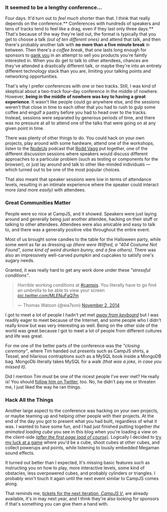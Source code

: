 ### It seemed to be a lengthy conference...

Four days. It'd turn out to _feel much shorter_ than that. I think that really depends on the conference.** Conferences with hundreds of speakers and tens of tracks tend to feel like a drag, even if they last only three days.** That's because of the way they're laid out, the format is typically that you get to choose a talk _(out of ten different ones)_ and attend that talk, and then there's probably another talk with **no more than a five minute break** in between. Then there's _a coffee break_, that one lasts long enough for sponsors to [gank you][1] in an attempt to sell you products you're faintly interested in. When you do get to talk to other attendees, chances are they've attended a drastically different talk, or maybe they're into an entirely different technology stack than you are, limiting your talking points and networking opportunities.

That's why I prefer conferences with one or two tracks. Still, I was kind of skeptical about a two-track four-day conference in the middle of nowhere. However, **being in the middle of nowhere was key to having a great experience**. It wasn't like people could go anywhere else, and the sessions weren't that close in time to each other that you had to rush to gulp some coffee and engulf a pastry before you had to head over to the tracks. Instead, sessions were separated by generous periods of time, and there was no pressure at all to attend one of the talks that were going on at any given point in time.

There was plenty of other things to do. You could hack on your own projects, play around with some hardware, attend one of the workshops, listen to the [NodeUp][7] podcast that [Rodd Vagg][8] put together, one of the different discussion sessions where speakers would discuss different approaches to a particular problem (such as testing or components for the browser), or just lay around and talk to other like-minded individuals — which turned out to be one of the most popular choices.

That also meant that speaker sessions were low in terms of attendance levels, resulting in an intimate experience where the speaker could interact more _(and more easily)_ with attendees.

### Great Communities Matter

People were so nice at CampJS, and it showed. Speakers were just laying around and generally being just another attendee, hacking on their stuff or talking to other attendees. Attendees were also amicable and easy to talk to, and there was a generally positive vibe throughout the entire event.

Most of us brought some candies to the table for the Halloween party, while some went as far as dressing up _(there were Wilfred, a "404 Costume Not Found", some kind of weird drunken bunny, and a few others)_. There was also an impressively well-carved pumpkin and cupcakes to satisfy one's sugary needs.

Granted, it was really hard to get any work done under these _"stressful conditions"_.

<blockquote class="twitter-tweet" lang="en"><p>Horrible working conditions at <a href="https://twitter.com/hashtag/campjs?src=hash">#campjs</a>. You literally have to go find an umbrella to be able to view your screen <a href="http://t.co/MLENuFaQ7m">pic.twitter.com/MLENuFaQ7m</a></p>&mdash; Thomas Watson (@wa7son) <a href="https://twitter.com/wa7son/status/528722096809971712">November 2, 2014</a></blockquote>

I got to meet a lot of people I hadn't yet met [_away from keyboard_][5] but I was readily eager to meet because of the Internet, and some people who I didn't really know but was very interesting as well. Being on the other side of the world was great because I got to meet a lot of people from different cultures and life was great.

For me one of the better parts of the conference was the _"closing ceremony"_, where Tim handed out presents such as CampJS shirts, a Tessel, and hilarious contraptions such as a MySQL book inside a MongoDB bag. MongoDb literally takes MySQL for a walk _(that was a joke, in case you missed it)_.

Did I mention Tim must be one of the nicest people I've ever met? He really is! You should [follow him on Twitter][6], too. No, he didn't pay me or threaten me, I just liked the way he ran things.

### Hack All the Things

Another large aspect to the conference was hacking on your own projects, or maybe teaming up and helping other people with their projects. At the end of the day you got to present what you had built, regardless of what it was. I wanted to have some fun, and I had just finished putting together _the animated loading cube_ you see in this blog when you're loading a view on the client-side [_(after the first page load of course)_][2]. Logically I decided to [try my luck at a game][3] where you'd be a cube, shoot cubes at other cubes, and collect powerups and points, while listening to lousily embedded Megaman sound effects.

It turned out better than I expected, It's missing basic features such as instructing you on how to play, more interactive levels, some kind of obstacles, less overpowered cubes, and probably cylinders or triangles. I probably won't touch it again until the next event similar to CampJS comes along.

That reminds me, [tickets for the next iteration, _CampJS V_][4], are already available, it's in may next year, and I think they're also looking for sponsors if that's something you can give them a hand with.

[1]: http://www.urbandictionary.com/define.php?term=Ganking "Ganking in Urban Dictionary"
[2]: http://ponyfoo.com/articles/stop-breaking-the-web "Stop Breaking the Web"
[3]: https://github.com/bevacqua/cube "bevacqua/cube on GitHub"
[4]: http://tickets.campjs.com/ "CampJS V Tickets"
[5]: http://watch.tpbafk.tv/ "TPB AFK documentary"
[6]: https://twitter.com/secoif "Tim Oxley is @secoif on Twitter"
[7]: http://nodeup.com/ "NodeUp is a Node.js podcast"
[8]: https://twitter.com/rvagg "@rvagg on Twitter"
